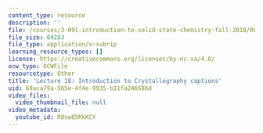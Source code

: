 ```yaml
---
content_type: resource
description: ''
file: /courses/3-091-introduction-to-solid-state-chemistry-fall-2018/R0sw85RkKCY_captions.webvtt
file_size: 84283
file_type: application/x-subrip
learning_resource_types: []
license: https://creativecommons.org/licenses/by-nc-sa/4.0/
ocw_type: OCWFile
resourcetype: Other
title: 'Lecture 18: Introduction to Crystallography captions'
uid: 69aca79a-565e-4f4e-9935-b11fa246586d
video_files:
  video_thumbnail_file: null
video_metadata:
  youtube_id: R0sw85RkKCY
---
```

